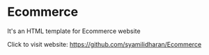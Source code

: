 # Ecommerce
It's an HTML template for Ecommerce website

Click to visit website: https://github.com/syamilidharan/Ecommerce
